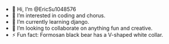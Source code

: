 - 👋 Hi, I’m @EricSu1048576
- 👀 I’m interested in coding and chorus.
- 🌱 I’m currently learning django.
- 💞️ I’m looking to collaborate on anything fun and creative.
- ⚡ Fun fact: Formosan black bear has a V-shaped white collar.

<!---
EricSu1048576/EricSu1048576 is a ✨ special ✨ repository because its `README.md` (this file) appears on your GitHub profile.
You can click the Preview link to take a look at your changes.
--->

